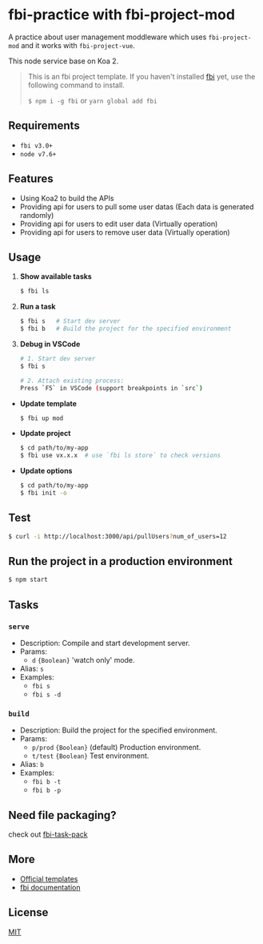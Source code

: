 # fbi-practice with fbi-project-mod

A practice about user management moddleware which uses `fbi-project-mod` and it works with `fbi-project-vue`.

This node service base on Koa 2.

> This is an fbi project template. If you haven't installed
> [fbi](https://github.com/AlloyTeam/fbi) yet, use the following command to
> install.
>
> `$ npm i -g fbi` or `yarn global add fbi`

## Requirements

- `fbi v3.0+`
- `node v7.6+`

## Features

- Using Koa2 to build the APIs
- Providing api for users to pull some user datas (Each data is generated randomly)
- Providing api for users to edit user data (Virtually operation)
- Providing api for users to remove user data (Virtually operation)

## Usage

1. **Show available tasks**

   ```bash
   $ fbi ls
   ```

2. **Run a task**

   ```bash
   $ fbi s   # Start dev server
   $ fbi b   # Build the project for the specified environment
   ```

3. **Debug in VSCode**

   ```bash
   # 1. Start dev server
   $ fbi s

   # 2. Attach existing process:
   Press `F5` in VSCode (support breakpoints in `src`)
   ```

- **Update template**

  ```bash
  $ fbi up mod
  ```

- **Update project**

  ```bash
  $ cd path/to/my-app
  $ fbi use vx.x.x  # use `fbi ls store` to check versions
  ```

- **Update options**

  ```bash
  $ cd path/to/my-app
  $ fbi init -o
  ```

## Test

```bash
$ curl -i http://localhost:3000/api/pullUsers?num_of_users=12
```

## Run the project in a production environment

```bash
$ npm start
```

## Tasks

### `serve`

- Description: Compile and start development server.
- Params:
  - `d` `{Boolean}` 'watch only' mode.
- Alias: `s`
- Examples:
  - `fbi s`
  - `fbi s -d`

### `build`

- Description: Build the project for the specified environment.
- Params:
  - `p/prod` `{Boolean}` (default) Production environment.
  - `t/test` `{Boolean}` Test environment.
- Alias: `b`
- Examples:
  - `fbi b -t`
  - `fbi b -p`

## Need file packaging?

check out [fbi-task-pack](https://github.com/fbi-templates/fbi-task-pack)

## More

- [Official templates](https://github.com/fbi-templates)
- [fbi documentation](https://neikvon.gitbooks.io/fbi/content/)

## License

[MIT](https://opensource.org/licenses/MIT)

